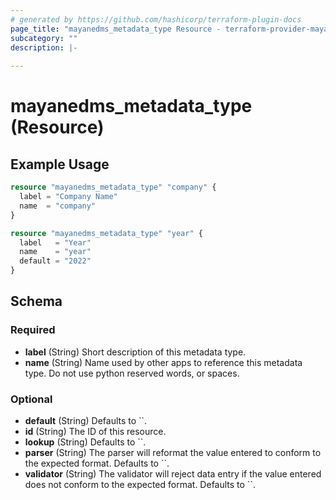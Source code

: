 ```yaml
---
# generated by https://github.com/hashicorp/terraform-plugin-docs
page_title: "mayanedms_metadata_type Resource - terraform-provider-mayan-edms"
subcategory: ""
description: |-
  
---
```


# mayanedms_metadata_type (Resource)



## Example Usage

```terraform
resource "mayanedms_metadata_type" "company" {
  label = "Company Name"
  name  = "company"
}

resource "mayanedms_metadata_type" "year" {
  label   = "Year"
  name    = "year"
  default = "2022"
}
```

<!-- schema generated by tfplugindocs -->
## Schema

### Required

- **label** (String) Short description of this metadata type.
- **name** (String) Name used by other apps to reference this metadata type. Do not use python reserved words, or spaces.

### Optional

- **default** (String) Defaults to ``.
- **id** (String) The ID of this resource.
- **lookup** (String) Defaults to ``.
- **parser** (String) The parser will reformat the value entered to conform to the expected format. Defaults to ``.
- **validator** (String) The validator will reject data entry if the value entered does not conform to the expected format. Defaults to ``.


